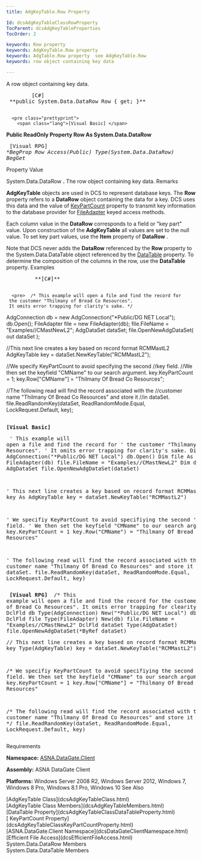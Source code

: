```yaml
---
title: AdgKeyTable.Row Property

Id: dcsAdgKeyTableClassRowProperty
TocParent: dcsAdgKeyTableProperties
TocOrder: 2

keywords: Row property
keywords: AdgKeyTable.Row property
keywords: AdgTable.Row property  see AdgKeyTable.Row
keywords: row object containing key data

---
```


A row object containing key data. 
<pre class="prettyprint">
        <span class="lang">[C#]</span>
 **public System.Data.DataRow Row { get; }** 
      </pre>
      <pre class="prettyprint">
        <span class="lang">[Visual Basic] </span>
 **Public ReadOnly Property Row As System.Data.DataRow** 
      </pre>
      <pre class="prettyprint">
        <span class="lang">[Visual RPG]</span>
 **BegProp Row Access(*Public) Type(System.Data.DataRow)
   BegGet** 
      </pre>

Property Value

System.Data.DataRow **.** The row object containing key data.
Remarks

<span> **AdgKeyTable** </span> objects are used in DCS to represent database keys. The **Row** property refers to a **DataRow** object containing the data for a key. DCS uses this data and the value of [ KeyPartCount](dcsAdgKeyTableClassKeyPartCountProperty.html) property to transmit key information to the database provider for [FileAdapter](dcsFileAdapterClass.html) keyed access methods.

Each column value in the **DataRow** corresponds to a field or "key part" value. Upon construction of the **AdgKeyTable** all values are set to the null value. To set key part values, use the **Item** property of **DataRow** .

Note that DCS never adds the **DataRow** referenced by the **Row** property to the System.Data.DataTable object referenced by the [ DataTable](dcsAdgKeyTableClassDataTableProperty.html) property. To determine the composition of the columns in the row, use the **DataTable** property. 
Examples 

<pre>
        <span class="lang"> **[C#]** 
        </span>
</pre>
      <pre>  /* This example will open a file and find the record for
     the customer "Thilmany of Bread Co Resources".
     It omits error trapping for clarity's sake. */

  AdgConnection db = new AdgConnection("*Public/DG NET Local");
  db.Open();
  FileAdapter file = new FileAdapter(db);
  file.FileName = "Examples//CMastNewL2";
  AdgDataSet dataSet;
  file.OpenNewAdgDataSet( out dataSet );

  //This next line creates a key based on record format RCMMastL2
  AdgKeyTable key = dataSet.NewKeyTable("RCMMastL2");

  //We specify KeyPartCount to avoid specifying the second
  //key field.
  //We then set the keyfield "CMName" to our search argument.
  key.KeyPartCount = 1;
  key.Row["CMName"] = "Thilmany Of Bread Co Resources";

  //The following read will find the record associated with the 
  //customer name "Thilmany Of Bread Co Resources" and store it
  //in dataSet.
  file.ReadRandomKey(dataSet, ReadRandomMode.Equal, LockRequest.Default, key);</pre>
      <pre>
        <span class="lang">
 **[Visual Basic]** 
        </span></pre>
      <pre>  ' This example will open a file and find the record for
  ' the customer "Thilmany of Bread Co Resources".
  ' It omits error trapping for clarity's sake.
  Dim db As New AdgConnection("*Public/DG NET Local")
  db.Open()
  Dim file As New FileAdapter(db)
  file.FileName = "Examples//CMastNewL2"
  Dim dataSet As AdgDataSet
  file.OpenNewAdgDataSet(dataSet)

  ' This next line creates a key based on record format RCMMastL2
  Dim key As AdgKeyTable
  key = dataSet.NewKeyTable("RCMMastL2")

  ' We specifiy KeyPartCount to avoid specifiying the second
  ' key field.
  ' We then set the keyfield "CMName" to our search argument.
  key.KeyPartCount = 1
  key.Row("CMName") = "Thilmany Of Bread Co Resources"

  ' The following read will find the record associated with the 
  ' customer name "Thilmany Of Bread Co Resources" and store it
  ' in dataSet.
  file.ReadRandomKey(dataSet, ReadRandomMode.Equal, LockRequest.Default, key)
 </pre>
      <pre class="prettyprint">
        <span class="lang">
 **[Visual RPG]** 
        </span>
  /* This example will open a file and find the record for
     the customer "Thilmany of Bread Co Resources".
     It omits error trapping for clearity's sake. */
  DclFld db Type(AdgConnection) New("*Public/DG NET Local")
  db.Open()
  DclFld file Type(FileAdapter) New(db)
  file.FileName = "Examples//CMastNewL2"
  DclFld dataSet Type(AdgDataSet)
  file.OpenNewAdgDataSet(*ByRef dataSet)
</pre>
      <pre class="prettyprint">  // This next line creates a key based on record format RCMMastL2
  DclFld key Type(AdgKeyTable)
  key = dataSet.NewKeyTable("RCMMastL2")

  /* We specifiy KeyPartCount to avoid specifiying the second
     key field.
     We then set the keyfield "CMName" to our search argument. */
  key.KeyPartCount = 1
  key.Row["CMName"] = "Thilmany Of Bread Co Resources"

  /* The following read will find the record associated with the 
     customer name "Thilmany Of Bread Co Resources" and store it
     in dataSet. */
  file.ReadRandomKey(dataSet, ReadRandomMode.Equal, LockRequest.Default, key)
</pre>

Requirements

**Namespace:** [ ASNA.DataGate.Client](dcsDataGateClientNamespace.html) 

**Assembly:** ASNA DataGate Client

**Platforms:** Windows Server 2008 R2, Windows Server 2012, Windows 7, Windows 8 Pro, Windows 8.1 Pro, Windows 10
See Also

<dl />
      [AdgKeyTable Class](dcsAdgKeyTableClass.html)
      <br />
      [AdgKeyTable Class Members](dcsAdgKeyTableMembers.html)
      <br />
      [DataTable 
		  Property](dcsAdgKeyTableClassDataTableProperty.html)
      <br />
      [
		  KeyPartCount Property](dcsAdgKeyTableClassKeyPartCountProperty.html)
      <br />
      [ASNA.DataGate.Client 
		  Namespace](dcsDataGateClientNamespace.html)
      <br />
      [Efficient File Access](dcsEfficientFileAccess.html)
      <br />
      	System.Data.DataRow Members<br />
      	System.Data.DataTable Members

